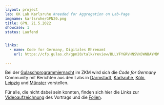 ```yaml
---
layout: project
lab: OK Lab Karlsruhe #needed for Aggregation on Lab-Page
imgname: karlsruhe/GPN20.png
title: GPN, 21.5.2022
showcase: 1
status: Laufend


links:
  - name: Code for Germany, Digitales Ehrenamt
    url: https://cfp.gulas.ch/gpn20/talk/review/BLLYFYGRVHNSVNJWNBAYMDVQSXM3TNKZ

---
```


Bei der [Gulaschprogrammiernacht](https://entropia.de/GPN20) im ZKM wird sich die *Code for Germany* Community mit Berichten aus den Labs in [Darmstadt](https://twitter.com/CodeForDa), [Karlsruhe](https://ok-lab-karlsruhe.de/), [Köln](https://codefor.de/koeln/), [Leipzig](https://codefor.de/leipzig/) und [Münster](https://codeformuenster.org/) vorstellen. 

Für alle, die nicht dabei sein konnten, finden sich hier die Links zur [Videoaufzeichnung](https://media.ccc.de/v/gpn20-79-code-for-germany-open-data-digitales-ehrenamt) des Vortrags und die [Folien](/projects/karlsruhe/gpnTalks2022.pdf). 




<!--
[Twitter](https://twitter.com/hashtag/ka2020opendata)
-->


